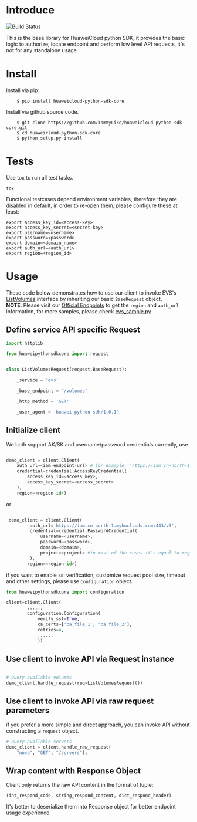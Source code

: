# Introduce 
[![Build Status](https://travis-ci.org/TommyLike/huaweicloud-python-sdk-core.svg?branch=master)](https://travis-ci.org/TommyLike/huaweicloud-python-sdk-core)

This is the base library for HuaweiCloud python SDK, it provides the
basic logic to authorize, locate endpoint and perform low level API
requests, it's not for any standalone usage.

# Install

Install via pip:

```shell
    $ pip install huaweicloud-python-sdk-core
```

Install via github source code.

```shell
    $ git clone https://github.com/TommyLike/huaweicloud-python-sdk-core.git
    $ cd huaweicloud-python-sdk-core
    $ python setup.py install
```

# Tests

Use tox to run all test tasks.
```shell
tox
```
Functional testcases depend environment variables, therefore they are disabled
in default, in order to re-open them, please configure these at least:

```shell
export access_key_id=<access-key>
export access_key_secret=<secret-key>
export username=<username>
export password=<password>
export domain=<domain_name>
export auth_url=<auth_url>
export region=<region_id>
```


# Usage

These code below demonstrates how to use our client to invoke
EVS's [ListVolumes](https://support.huaweicloud.com/api-evs/zh-cn_topic_0058762430.html)
interface by inheriting
our basic ``BaseRequest`` object.  
**NOTE**: Please visit our [Official Endpoints](https://developer.huaweicloud.com/endpoint)
to get the ``region`` and ``auth_url`` information, for
more samples, please check [evs_sample.py](samples/evs_sample.py)

## Define service API specific Request
```python
import httplib

from huaweipythonsdkcore import request


class ListVolumesRequest(request.BaseRequest):

    _service = 'evs'

    _base_endpoint = '/volumes'

    _http_method = 'GET'

    _user_agent = 'huawei-python-sdk/1.0.1'
```
## Initialize client
We both support AK/SK and username/password credentials currently, use
```python

demo_client = client.Client(
    auth_url=<iam-endpoint-url> # for example, 'https://iam.cn-north-1.myhwclouds.com:443/v3',
    credential=credential.AccessKeyCredential(
        access_key_id=<access_key>,
        access_key_secret=<access_secret>
    ),
    region=<region-id>)
```
or
```python

 demo_client = client.Client(
         auth_url='https://iam.cn-north-1.myhwclouds.com:443/v3',
         credential=credential.PasswordCredential(
             username=<username>,
             password=<password>,
             domain=<domain>,
             project=<project> #in most of the cases it's equal to region
         ),
        region=<region-id>)
```
if you want to enable ssl verification, customize request pool size, timeout and other settings,
please use `Configuration` object.
```python
from huaweipythonsdkcore import configuration

client=client.Client(
        .....,
        configuration.Configuration(
            verify_ssl=True,
            ca_certs=['ca_file_1', 'ca_file_2'],
            retries=4,
            ......
            ))
```
## Use client to invoke API via Request instance
```python

# Query available volumes
demo_client.handle_request(req=ListVolumesRequest())
```

## Use client to invoke API via raw request parameters
if you prefer a more simple and direct approach, you can invoke API
without constructing a `request` object.
```python
# Query available servers
demo_client = client.handle_raw_request(
    "nova", "GET", "/servers"):
```

## Wrap content with Response Object
Client only returns the raw API content in the format of tuple:

    (int_respond_code, string_respond_content, dict_respond_header)

It's better to deserialize them into Response object for better endpoint usage experience.

